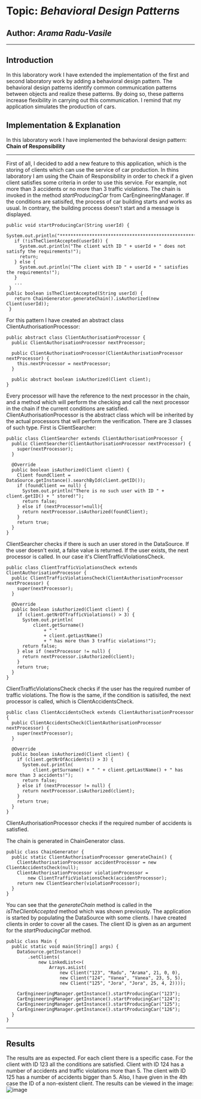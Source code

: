 # Topic: *Behavioral Design Patterns*
## Author: *Arama Radu-Vasile*
------
## Introduction
In this laboratory work I have extended the implementation of the first and second laboratory work by adding a behavioral
design pattern. The behavioral design patterns identify common communication patterns between objects and realize these patterns. 
By doing so, these patterns increase flexibility in carrying out this communication.
I remind that my application simulates the production of cars. 
## Implementation & Explanation
In this laboratory work I have implemented the behavioral design pattern: **Chain of Responsibility**

------

First of all, I decided to add a new feature to this application, which is the storing of clients which can use the service of
 car production. In thins laboratory I am using the Chain of Responsibility in order to check if a given client satisfies
 some criteria in order to use this service. For example, not more than 3 accidents or no more than 3 traffic violations.
 The chain is invoked in the method *startProducingCar* from CarEngineeringManager. If the conditions are satisifed, the
 process of car building starts and works as usual. In contrary, the building process doesn't start and a message is displayed.
 ```
public void startProducingCar(String userId) {
    System.out.println("*******************************************************************");
    if (!isTheClientAccepted(userId)) {
      System.out.println("The client with ID " + userId + " does not satisfy the requirements!");
      return;
    } else {
      System.out.println("The client with ID " + userId + " satisfies the requirements!");
    }
    ...
  }
public boolean isTheClientAccepted(String userId) {
    return ChainGenerator.generateChain().isAuthorized(new Client(userId));
  }
```
For this pattern I have created an abstract class ClientAuthorisationProcessor:
```
public abstract class ClientAuthorisationProcessor {
  public ClientAuthorisationProcessor nextProcessor;

  public ClientAuthorisationProcessor(ClientAuthorisationProcessor nextProcessor) {
    this.nextProcessor = nextProcessor;
  }

  public abstract boolean isAuthorized(Client client);
}
```
Every processor will have the reference to the next processor in the chain, and a method which will perform the checking and
call the next processor in the chain if the current conditions are satisfied.
ClientAuthorisationProcessor is the abstract class which will be inherited by the actual processors that will perform the verification. There are
3 classes of such type. First is ClientSearcher:

```
public class ClientSearcher extends ClientAuthorisationProcessor {
  public ClientSearcher(ClientAuthorisationProcessor nextProcessor) {
    super(nextProcessor);
  }

  @Override
  public boolean isAuthorized(Client client) {
    Client foundClient = DataSource.getInstance().searchById(client.getID());
    if (foundClient == null) {
      System.out.println("There is no such user with ID " + client.getID() + " stored!");
      return false;
    } else if (nextProcessor!=null){
      return nextProcessor.isAuthorized(foundClient);
    }
    return true;
  }
}
```
ClientSearcher checks if there is such an user stored in the DataSource. If the user doesn't exist, a false value is 
returned. If the user exists, the next processor is called. In our case it's ClientTrafficViolationsCheck.

```
public class ClientTrafficViolationsCheck extends ClientAuthorisationProcessor {
  public ClientTrafficViolationsCheck(ClientAuthorisationProcessor nextProcessor) {
    super(nextProcessor);
  }

  @Override
  public boolean isAuthorized(Client client) {
    if (client.getNrOfTrafficViolations() > 3) {
      System.out.println(
          client.getSurname()
              + " "
              + client.getLastName()
              + " has more than 3 traffic violations!");
      return false;
    } else if (nextProcessor != null) {
      return nextProcessor.isAuthorized(client);
    }
    return true;
  }
}
```
ClientTrafficViolationsCheck checks if the user has the required number of traffic violations. The flow is the same, 
if the condition is satisifed, the next processor is called, which is ClientAccidentsCheck.

```
public class ClientAccidentsCheck extends ClientAuthorisationProcessor {
  public ClientAccidentsCheck(ClientAuthorisationProcessor nextProcessor) {
    super(nextProcessor);
  }

  @Override
  public boolean isAuthorized(Client client) {
    if (client.getNrOfAccidents() > 3) {
      System.out.println(
          client.getSurname() + " " + client.getLastName() + " has more than 3 accidents!");
      return false;
    } else if (nextProcessor != null) {
      return nextProcessor.isAuthorized(client);
    }
    return true;
  }
}
```
ClientAuthorisationProcessor checks if the required number of accidents is satisfied.

The chain is generated in ChainGenerator class.

```
public class ChainGenerator {
  public static ClientAuthorisationProcessor generateChain() {
    ClientAuthorisationProcessor accidentProcessor = new ClientAccidentsCheck(null);
    ClientAuthorisationProcessor violationProcessor =
        new ClientTrafficViolationsCheck(accidentProcessor);
    return new ClientSearcher(violationProcessor);
  }
}
```
You can see that the *generateChain* method is called in the *isTheClientAccepted* method which was shown previously.
The application is started by populating the DataSource with some clients. I have created clients in order to
cover all the cases. The client ID is given as an argument for the *startProducingCar* method.

```
public class Main {
  public static void main(String[] args) {
    DataSource.getInstance()
        .setClients(
            new LinkedList<>(
                Arrays.asList(
                    new Client("123", "Radu", "Arama", 21, 0, 0),
                    new Client("124", "Vanea", "Vanea", 23, 5, 5),
                    new Client("125", "Jora", "Jora", 25, 4, 2))));

    CarEngineeringManager.getInstance().startProducingCar("123");
    CarEngineeringManager.getInstance().startProducingCar("124");
    CarEngineeringManager.getInstance().startProducingCar("125");
    CarEngineeringManager.getInstance().startProducingCar("126");
  }
}
```

------
## Results
The results are as expected. For each client there is a specific case. For the client with ID 123 all the conditions
are satisfied. Client with ID 124 has a number of accidents and traffic violations more than 5. The client with ID
125 has a number of accidents bigger than 5. Also, I have given in the 4th case the ID of a non-existent client. The results
can be viewed in the image:
![image](https://user-images.githubusercontent.com/59333010/145688483-1c74448b-6aaf-4d56-8523-eaedcf6a197c.png)

